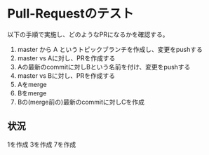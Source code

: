 # Pull-Requestのテスト

以下の手順で実施し、どのようなPRになるかを確認する。

1. master から A というトピックブランチを作成し、変更をpushする
2. master vs Aに対し、PRを作成する
3. Aの最新のcommitに対しBという名前を付け、変更をpushする
4. master vs Bに対し、PRを作成する
5. Aをmerge
6. Bをmerge
7. Bの(merge前の)最新のcommitに対しCを作成

## 状況

1を作成
3を作成
7を作成

